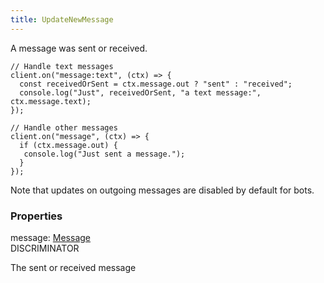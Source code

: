 ```yaml
---
title: UpdateNewMessage
---
```


A message was sent or received.

```
// Handle text messages
client.on("message:text", (ctx) => {
  const receivedOrSent = ctx.message.out ? "sent" : "received";
  console.log("Just", receivedOrSent, "a text message:", ctx.message.text);
});

// Handle other messages
client.on("message", (ctx) => {
  if (ctx.message.out) {
   console.log("Just sent a message.");
  }
});
```

Note that updates on outgoing messages are disabled by default for bots.

### Properties

<div class="flex flex-col gap-3"><div><div class="flex gap-2"><div class="font-mono"><span class="font-bold">message</span><span class="opacity-50">:</span> <a href="/types/message"  >Message</a></div><div class="flex items-center"><div class="bg-dbt px-1.5 rounded-md select-none text-fgt text-[10px]">DISCRIMINATOR</div></div></div><div class="pl-3"><div class="no-margin">

The sent or received message

</div></div></div></div>


